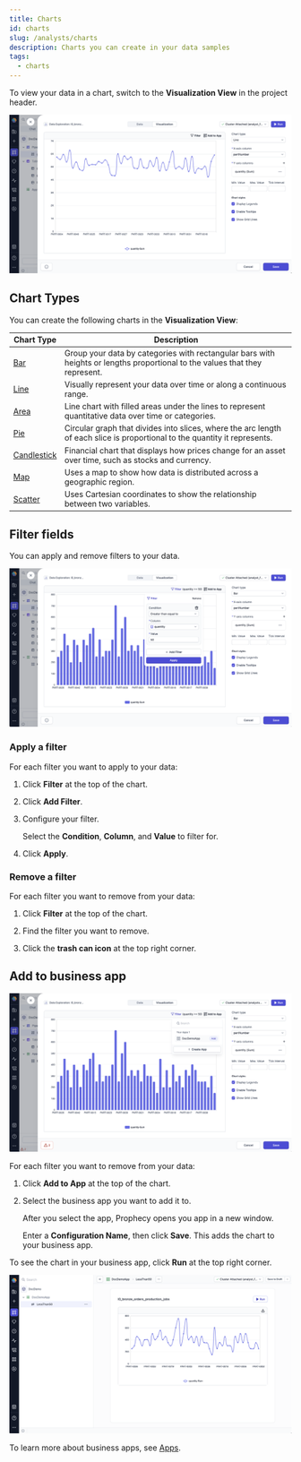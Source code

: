 ```yaml
---
title: Charts
id: charts
slug: /analysts/charts
description: Charts you can create in your data samples
tags:
  - charts
---
```


To view your data in a chart, switch to the **Visualization View** in the project header.

![VisualizationView](./img/visualization-view.png)

## Chart Types

You can create the following charts in the **Visualization View**:

| Chart Type                                 | Description                                                                                                                 |
| ------------------------------------------ | --------------------------------------------------------------------------------------------------------------------------- |
| [Bar](/analysts/bar-chart)                 | Group your data by categories with rectangular bars with heights or lengths proportional to the values that they represent. |
| [Line](/analysts/line-chart)               | Visually represent your data over time or along a continuous range.                                                         |
| [Area](/analysts/area-chart)               | Line chart with filled areas under the lines to represent quantitative data over time or categories.                        |
| [Pie](/analysts/pie-chart)                 | Circular graph that divides into slices, where the arc length of each slice is proportional to the quantity it represents.  |
| [Candlestick](/analysts/candlestick-chart) | Financial chart that displays how prices change for an asset over time, such as stocks and currency.                        |
| [Map](/analysts/map-chart)                 | Uses a map to show how data is distributed across a geographic region.                                                      |
| [Scatter](/analysts/scatter-chart)         | Uses Cartesian coordinates to show the relationship between two variables.                                                  |

## Filter fields

You can apply and remove filters to your data.

![FilterChart](./img/filter-chart.png)

### Apply a filter

For each filter you want to apply to your data:

1. Click **Filter** at the top of the chart.

1. Click **Add Filter**.

1. Configure your filter.

   Select the **Condition**, **Column**, and **Value** to filter for.

1. Click **Apply**.

### Remove a filter

For each filter you want to remove from your data:

1. Click **Filter** at the top of the chart.

1. Find the filter you want to remove.

1. Click the **trash can icon** at the top right corner.

## Add to business app

![AddChartToApp](./img/add-chart-to-app.png)

For each filter you want to remove from your data:

1. Click **Add to App** at the top of the chart.

1. Select the business app you want to add it to.

   After you select the app, Prophecy opens you app in a new window.

   Enter a **Configuration Name**, then click **Save**. This adds the chart to your business app.

To see the chart in your business app, click **Run** at the top right corner.

![ViewChartInApp](./img/view-chart-in-app.png)

To learn more about business apps, see [Apps](/analysts/business-applications).
